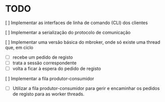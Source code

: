 # TODO

[ ] Implementar as interfaces de linha de comando (CLI) dos clientes

[ ] Implementar a serialização do protocolo de comunicação

[ ] Implementar uma versão básica do mbroker, onde só existe uma thread que, em ciclo

- [ ] recebe um pedido de registo
- [ ] trata a sessão correspondente
- [ ] volta a ficar à espera do pedido de registo

[ ] Implementar a fila produtor-consumidor

- [ ] Utilizar a fila produtor-consumidor para gerir e encaminhar os pedidos de registo para as worker threads.
